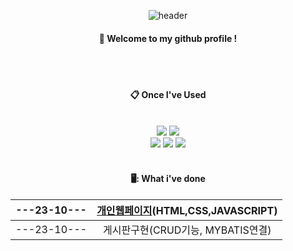 <div align = "center">
  
![header](https://capsule-render.vercel.app/api?type=rect&color=gradient&height=150&section=header&text=Hi%20I'm%20Jae%20&animation=twinkling&fontColor=ffffff&fontSize=70&animation=fadeIn&fontAlignY=55)


####  :wave: Welcome to my github profile !


<br/>
<br/>

####  :clipboard: Once I've Used

<br/>

<img src="https://img.shields.io/badge/JAVA-007396?style=for-the-badge&logo=Java&logoColor=white">
<img src="https://img.shields.io/badge/MariaDB-000000?style=for-the-badge&logo=MariaDB&logoColor=white">
<br/>
<img src="https://img.shields.io/badge/HTML5-E34F26?style=for-the-badge&logo=HTML5&logoColor=white">
<img src="https://img.shields.io/badge/CSS3-1572B6?style=for-the-badge&logo=CSS3&logoColor=white">
<img src="https://img.shields.io/badge/JavaScript-F7DF1E?style=for-the-badge&logo=JavaScript&logoColor=white">

<br/>
<br/>


#### 🖥️: What i've done

|---23-10---|[개인웹페이지](https://github.com/Jaehyuk-96/java_board_project)(HTML,CSS,JAVASCRIPT)
|:-:|:-:|
|---23-10---|게시판구현(CRUD기능, MYBATIS연결)




</div>
